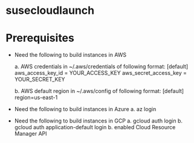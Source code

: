# susecloudlaunch

# Prerequisites
- Need the following to build instances in AWS

    a. AWS credentials in ~/.aws/credentials of following format:
        [default]
        aws_access_key_id = YOUR_ACCESS_KEY
        aws_secret_access_key = YOUR_SECRET_KEY

    b. AWS default region in ~/.aws/config of following format:
        [default]
        region=us-east-1


- Need the following to build instances in Azure
    a. az login

- Need the following to build instances in GCP
    a. gcloud auth login
    b. gcloud auth application-default login
    b. enabled Cloud Resource Manager API